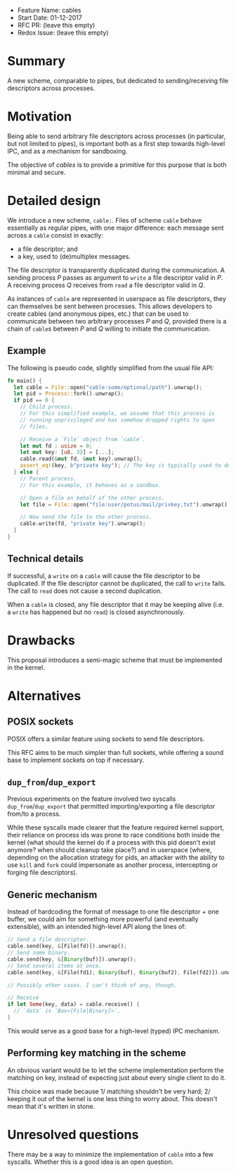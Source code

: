 - Feature Name: cables
- Start Date: 01-12-2017
- RFC PR: (leave this empty)
- Redox Issue: (leave this empty)

# Summary
[summary]: #summary

A new scheme, comparable to pipes, but dedicated to sending/receiving file
descriptors across processes.

# Motivation
[motivation]: #motivation

Being able to send arbitrary file descriptors across processes (in particular,
but not limited to pipes), is important both as a first step towards high-level
IPC, and as a mechanism for sandboxing.

The objective of _cables_ is to provide a primitive for this purpose that
is both minimal and secure.

# Detailed design
[design]: #detailed-design


We introduce a new scheme, `cable:`. Files of scheme `cable`
behave essentially as regular pipes, with one major difference: each message
sent across a `cable` consist in exactly:
- a file descriptor; and
- a key, used to (de)multiplex messages.

The file descriptor is transparently duplicated during the communication. A
sending process _P_ passes as argument to `write` a file descriptor valid in
_P_. A receiving process _Q_ receives from `read` a file descriptor valid in
_Q_.

As instances of `cable` are represented in userspace as file descriptors, they
can themselves be sent between processes. This allows developers to create
cables (and anonymous pipes, etc.) that can be used to communicate between two
arbitrary processes _P_ and _Q_, provided there is a chain of `cable`s between
_P_ and _Q_ willing to initiate the communication.

## Example

The following is pseudo code, slightly simplified from the usual file API:

```rust
fn main() {
  let cable = File::open("cable:some/optional/path").unwrap();
  let pid = Process::fork().unwrap();
  if pid == 0 {
    // Child process.
    // For this simplified example, we assume that this process is
    // running unprivileged and has somehow dropped rights to open
    // files.

    // Receive a `File` object from `cable`.
    let mut fd : usize = 0;
    let mut key: [u8, 32] = [...];
    cable.read(&mut fd, &mut key).unwrap();
    assert_eq!(key, b"private key"); // The key is typically used to demultiplex messages≥
  } else {
    // Parent process.
    // For this example, it behaves as a sandbox.

    // Open a file on behalf of the other process.
    let file = File::open("file:user/potus/mail/privkey.txt").unwrap();

    // Now send the file to the other process.
    cable.write(fd, "private key").unwrap();
  }
}
```

## Technical details

If successful, a `write` on a `cable` will cause the file descriptor to be
duplicated. If the file descriptor cannot be duplicated, the call to `write`
fails. The call to `read` does not cause a second duplication.

When a `cable` is closed, any file descriptor that it may be keeping alive
(i.e. a `write` has happened but no `read`) is closed asynchronously.

# Drawbacks
[drawbacks]: #drawbacks

This proposal introduces a semi-magic scheme that must be implemented
in the kernel.

# Alternatives
[alternatives]: #alternatives

## POSIX sockets

POSIX offers a similar feature using sockets to send file descriptors.

This RFC aims to be much simpler than full sockets, while offering a sound base
to implement sockets on top if necessary.

## `dup_from`/`dup_export`

Previous experiments on the feature involved two syscalls `dup_from`/`dup_export`
that permitted importing/exporting a file descriptor from/to a process.

While these syscalls made clearer that the feature required kernel support,
their reliance on process ids was prone to race conditions both inside the
kernel (what should the kernel do if a process with this pid doesn't exist
anymore? when should cleanup take place?) and in userspace (where, depending
on the allocation strategy for pids, an attacker with the ability to use
`kill` and `fork` could impersonate as another process, intercepting or forging
file descriptors).

## Generic mechanism

Instead of hardcoding the format of message to one file descriptor + one buffer,
we could aim for something more powerful (and eventually extensible), with an
intended high-level API along the lines of:

```rust
// Send a file descriptor.
cable.send(key, &[File(fd)]).unwrap();
// Send some binary.
cable.send(key, &[Binary(buf)]).unwrap();
// Send several items at once.
cable.send(key, &[File(fd1), Binary(buf), Binary(buf2), File(fd2)]).unwrap();

// Possibly other cases. I can't think of any, though.

// Receive
if let Some(key, data) = cable.receive() {
  // `data` is `Box<[File|Binary]>`.
}
```

This would serve as a good base for a high-level (typed) IPC mechanism.

## Performing key matching in the scheme

An obvious variant would be to let the scheme implementation perform the
matching on key, instead of expecting just about every single client to
do it.

This choice was made because 1/ matching shouldn't be very hard; 2/ keeping
it out of the kernel is one less thing to worry about. This doesn't mean that
it's written in stone.

# Unresolved questions
[unresolved]: #unresolved-questions

There may be a way to minimize the implementation of `cable` into
a few syscalls. Whether this is a good idea is an open question.